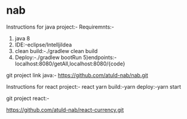 # nab
Instructions for java project:-
Requiremnts:-
1) java 8
2) IDE:-eclipse/IntelljiIdea
3) clean build:-./gradlew clean build
4) Deploy:-./gradlew bootRun
5)endpoints:-localhost:8080/getAll,localhost:8080/{code}

git project link java:-
https://github.com/atuld-nab/nab.git

Instructions for react project:-
react
yarn
build:-yarn 
deploy:-yarn start

git project react:-

https://github.com/atuld-nab/react-currency.git

